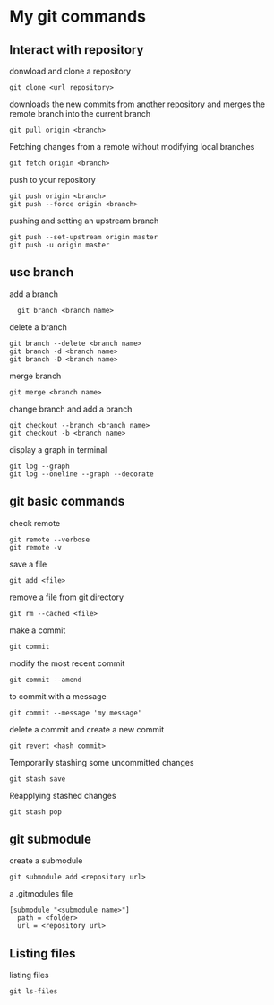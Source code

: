 # My git commands

## Interact with repository

donwload and clone a repository

```git
git clone <url repository>
```

downloads the new commits from another repository and merges the remote branch into the current branch

```git
git pull origin <branch>
```

Fetching changes from a remote without modifying local branches

```git
git fetch origin <branch>
```

push to your repository

```git
git push origin <branch>
git push --force origin <branch>
```

pushing and setting an upstream branch

```git
git push --set-upstream origin master
git push -u origin master
```

## use branch

add a branch

```git
  git branch <branch name>
```

delete a branch

```git
git branch --delete <branch name>
git branch -d <branch name>
git branch -D <branch name>
```

merge branch

```git
git merge <branch name>
```

change branch and add a branch

```git
git checkout --branch <branch name>
git checkout -b <branch name>
```

display a graph in terminal

```git
git log --graph
git log --oneline --graph --decorate
```

## git basic commands

check remote

```git
git remote --verbose
git remote -v
```

save a file

```git
git add <file>
```

remove a file from git directory

```git
git rm --cached <file>
```

make a commit

```git
git commit
```

modify the most recent commit

```git
git commit --amend
```

to commit with a message

```git
git commit --message 'my message'
```

delete a commit and create a new commit

```git
git revert <hash commit>
```

Temporarily stashing some uncommitted changes

```git
git stash save
```

Reapplying stashed changes

```git
git stash pop
```

## git submodule

create a submodule

```git
git submodule add <repository url>
```

a .gitmodules file

```git
[submodule "<submodule name>"]
  path = <folder>
  url = <repository url>
```

## Listing  files

 listing files

```git
git ls-files
```
